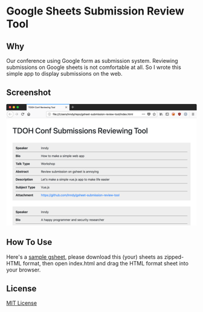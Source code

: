 # Google Sheets Submission Review Tool

## Why

Our conference using Google form as submission system. Reviewing submissions on Google sheets is
not comfortable at all. So I wrote this simple app to display submissions on the web.

## Screenshot

![Screenshot](screenshot.png)

## How To Use

Here's a
[sample gsheet](https://docs.google.com/spreadsheets/d/13YHkHXf2MN0dhTRIV3mbOyWSLQYtwVBaMDEd-9g11v8/edit?usp=sharing),
please download this (your) sheets as zipped-HTML format, then open index.html and drag the HTML
format sheet into your browser.

## License

[MIT License](LICENSE)
